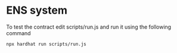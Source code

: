 # ENS system


To test the contract edit scripts/run.js and run it using the following command

```shell
npx hardhat run scripts/run.js
```
